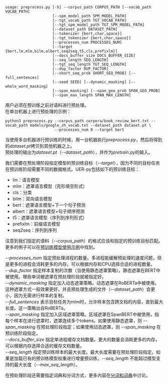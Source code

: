 ```
usage: preprocess.py [-h] --corpus_path CORPUS_PATH [--vocab_path VOCAB_PATH]
                     [--spm_model_path SPM_MODEL_PATH]
                     [--tgt_vocab_path TGT_VOCAB_PATH]
                     [--tgt_spm_model_path TGT_SPM_MODEL_PATH]
                     [--dataset_path DATASET_PATH]
                     [--tokenizer {bert,char,space}]
                     [--tgt_tokenizer {bert,char,space}]
                     [--processes_num PROCESSES_NUM]
                     [--target {bert,lm,mlm,bilm,albert,seq2seq,t5,cls,prefixlm}]
                     [--docs_buffer_size DOCS_BUFFER_SIZE]
                     [--seq_length SEQ_LENGTH]
                     [--tgt_seq_length TGT_SEQ_LENGTH]
                     [--dup_factor DUP_FACTOR]
                     [--short_seq_prob SHORT_SEQ_PROB] [--full_sentences]
                     [--seed SEED] [--dynamic_masking] [--whole_word_masking]
                     [--span_masking] [--span_geo_prob SPAN_GEO_PROB]
                     [--span_max_length SPAN_MAX_LENGTH]
```
用户必须在预训练之前对语料进行预处理。 <br>
在单台机器上进行预处理的示例：
```
python3 preprocess.py --corpus_path corpora/book_review_bert.txt --vocab_path models/google_zh_vocab.txt --dataset_path dataset.pt \
                      --processes_num 8 --target bert
```
当使用多台机器进行预训练的时候，用一台机器执行*preprocess.py*，然后将得到的*dataset.pt*拷贝到其他机器之上。 <br>
预处理的输出为*dataset.pt*（*--dataset_path*），并作为*pretrain.py*的输入。 <br>


我们需要在预处理阶段指定模型的预训练目标（*--target*），因为不同的目标任务在预训练阶段需要不同的数据格式。UER-py包括如下的预训练目标：
- lm：语言模型
- mlm：遮罩语言模型（完形填空形式）
- cls：分类
- bilm：双向语言模型
- bert：遮罩语言模型+下一个句子预测
- albert：遮罩语言模型+句子顺序预测
- t5：遮罩语言模型（序列到序列形式）
- prefixlm：前缀语言模型
- seq2seq：序列到序列

注意到我们指定的语料（*--corpus_path*）的格式应该和指定的预训练目标匹配。更多的例子可以在[预训练模型使用示例](https://github.com/dbiir/UER-py/wiki/预训练模型使用示例)中找到。

*--processes_num* 指定预处理进程的数量。多进程能缓解预处理的速度问题，但是更多的进程会消耗更多的内存。可以根据内存和CPU选择合适的进程数量。 <br>
*--dup_factor* 指定样本复制的次数（当使用静态遮罩策略）。静态遮罩在BERT中被使用。哪些单词被遮罩在预处理阶段就被指定好。 <br>
*--dynamic_masking* 指定加入动态遮罩策略。动态遮罩在RoBERTa中被使用。这种遮罩方式一般效果更好，并且预处理生成的文件（*--dataset_path*）会更小，因为无需进行样本的复制。 <br>
*--full_sentences* 表示目标任务为mlm时，允许样本包含跨文档的内容，直到最大长度。这一策略出自RoBERTa。 <br>
*--span_masking* 指定加入区域遮罩策略。区域遮罩在SpanBERT中被使用，指每个样本在进行遮罩时，遮罩连续多个tokens。如果使用静态遮罩，则 *--span_masking* 在预处理阶段指定；如果使用动态遮罩，则 *--span_masking* 在预训练阶段指定。 <br>
*--docs_buffer_size* 指定单进程缓存文档数量。更大的数量会消耗更多的内存，可以根据内存选择合适的缓存文档数量。 <br>
*--seq_length* 指定预训练样本的最大长度。最大长度需要在预处理阶段指定。如果是加载已有的预训练模型权重进行增量预训练，*--seq_length* 不能超过模型支持的最大长度（*--max_seq_length*）。

在预处理阶段还需要指定词典和分词方式，更多内容在[分词和词典](https://github.com/dbiir/UER-py/wiki/分词和词典)中讨论。
